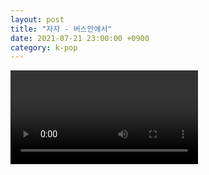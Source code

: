 ```yaml
---
layout: post
title: "자자 - 버스안에서"
date: 2021-07-21 23:00:00 +0900
category: k-pop
---
```


<div class="video-container">
    <video id="player" class="video-js vjs-default-skin vjs-big-play-centered" data-json="/public/json/k-pop/자자 - 버스안에서.json"></video>
</div>

```
```